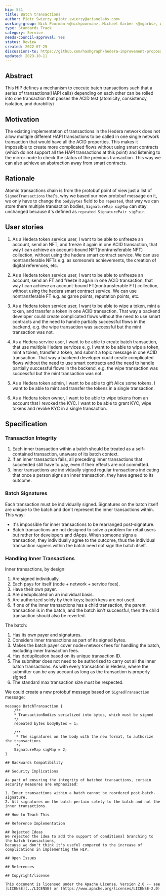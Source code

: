 ```yaml
---
hip: 551
title: Batch transactions
author: Piotr Swierzy <piotr.swierzy@arianelabs.com>
working-group: Nick Poorman <@nickpoorman>, Michael Garber <@mgarbs>, Ashe Oro <@Ashe-Oro>, Bug Bytes <@bugbytes>, Patrick Woo-Sam <@pwoosam>
type: Standards Track
category: Service
needs-council-approval: Yes
status: Review
created: 2022-07-25
discussions-to: https://github.com/hashgraph/hedera-improvement-proposal/discussions/531
updated: 2023-10-11
---
```


## Abstract

This HIP defines a mechanism to execute batch transactions such that a series of transactions(HAPI calls) depending on each other can be rolled into one transaction that passes the ACID test (atomicity, consistency, isolation, and durability)

## Motivation

The existing implementation of transactions in the Hedera network does not allow multiple different HAPI transactions to be called in one single network transaction that would have all the ACID properties.
This makes it impossible to create more complicated flows without using smart contracts (which do not support all the HAPI transactions at this point) and listening to the mirror node to check the status of the previous transaction.
This way we can also achieve an abstraction away from smart contracts.

## Rationale
Atomic transactions chain is from the protobuf point of view just a list of `SignedTransactions` that's, why we based our new protobuf message on it,
we only have to change the `bodyBytes` field to be `repeated`, that way we can store there multiple transaction bodies,
`SignatureMap sigMap` can stay unchanged because it's defined as `repeated SignaturePair sigPair`.

## User stories

1. As a Hedera token service user, I want to be able to unfreeze an account, send an NFT, and freeze it again in one ACID transaction, that way I can achieve an account-bound NFT(nontransferable NFT) collection, without using the hedera smart contract service.
We can use nontransferable NFTs e.g. as someone’s achievements, the creation of digital references, etc.

2. As a Hedera token service user, I want to be able to unfreeze an account, send an FT and freeze it again in one ACID transaction, that way I can achieve an account-bound FT(nontransferable FT) collection, without using the hedera smart contract service.
We can use nontransferable FT e.g. as game points, reputation points, etc.

3. As a Hedera token service user, I want to be able to wipe a token, mint a token, and transfer a token in one ACID transaction.
That way a backend developer could create complicated flows without the need to use smart contracts and the need to handle partially successful flows in the backend,
e.g. the wipe transaction was successful but the mint transaction was not.

4. As a Hedera service user, I want to be able to create batch transaction, that use multiple Hedera services e. g.
I want to be able to wipe a token, mint a token, transfer a token, and submit a topic message in one ACID transaction.
That way a backend developer could create complicated flows without the need to use smart contracts and the need to handle partially successful flows in the backend,
e.g. the wipe transaction was successful but the mint transaction was not.

5. As a Hedera token admin, I want to be able to gift Alice some tokens. I want to be able to mint and transfer the tokens in a single transaction.

6. As a Hedera token owner, I want to be able to wipe tokens from an account that I revoked the KYC. I want to be able to grant KYC, wipe tokens and revoke KYC in a single transaction.

## Specification

### Transaction Integrity


1. Each inner transaction within a batch should be treated as a self-contained transaction, unaware of its batch context.
2. If an inner transaction fails, all preceding inner transactions that succeeded still have to pay, even if their effects are not committed.
3. Inner transactions are individually signed regular transactions indicating that once a person signs an inner transaction, they have agreed to its outcome.


### Batch Signatures

Each transaction must be individually signed. Signatures on the batch itself are unique to the batch and don't represent the inner transactions within. This way:

- It's impossible for inner transactions to be rearranged post-signature.
- Batch transactions are not designed to solve a problem for retail users but rather for developers and dApps. When someone signs a transaction, they individually agree to the outcome, thus the individual transaction signers within the batch need not sign the batch itself.
  
### Handling Inner Transactions

Inner transactions, by design:

1. Are signed individually.
2. Each pays for itself (node + network + service fees).
3. Have their own payer.
4. Are deduplicated on an individual basis.
5. Are authorized solely by their keys; batch keys are not used.
6. If one of the inner transactions has a child transaction, the parent transaction is in the batch, and the batch isn't successful, then the child transaction should also be reverted.

The batch:

1. Has its own payer and signatures.
2. Considers inner transactions as part of its signed bytes.
3. Makes the batch payer cover node+network fees for handling the batch, excluding inner transaction fees.
4. Has deduplication based on its unique transaction ID.
5. The submitter does not need to be authorized to carry out all the inner batch transactions. As with every transaction in Hedera, where the submitter can be any account as long as the transaction is properly signed.
6. The standard max transaction size must be respected.

We could create a new protobuf message based on `SignedTransaction` message:
```
message BatchTransaction {
    /**
    * TransactionBodies serialized into bytes, which must be signed
    */
    repeated bytes bodyBytes = 1;

    /**
     * The signatures on the body with the new format, to authorize the transactions
     */
    SignatureMap sigMap = 2;
}

## Backwards Compatibility

## Security Implications

As part of ensuring the integrity of batched transactions, certain security measures are emphasized:

1. Inner transactions within a batch cannot be reordered post-batch-signature.
2. All signatures on the batch pertain solely to the batch and not the inner transactions.

## How to Teach This

## Reference Implementation

## Rejected Ideas
We rejected the idea to add the support of conditional branching to the batch transactions,
because we don't think it's useful compared to the increase of complications in implementing the HIP.

## Open Issues

## References

## Copyright/license

This document is licensed under the Apache License, Version 2.0 -- see [LICENSE](../LICENSE) or (https://www.apache.org/licenses/LICENSE-2.0)
